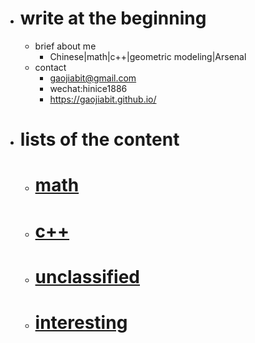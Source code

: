﻿
- # write at the beginning
   - brief about me
     - Chinese|math|c++|geometric modeling|Arsenal
   - contact
     - gaojiabit@gmail.com
     - wechat:hinice1886
     - https://gaojiabit.github.io/

- # lists of the content
  -  # [**math**](/math/main.md)

  -  # [**c++**](/c++/main.md)

  -  # [**unclassified**](/unclassified/main.md)

  -  # [**interesting**](/interesting/main.md) 
